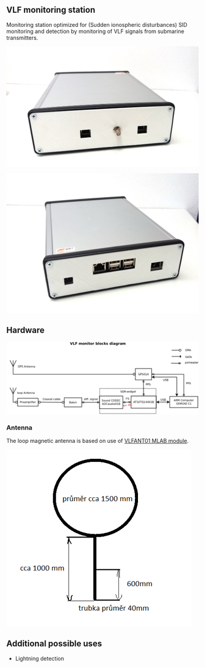 ## VLF monitoring station

Monitoring station optimized for (Sudden ionospheric disturbances) SID monitoring and detection by monitoring of VLF signals from submarine transmitters.

![VLFMON receiver front panel](DOC/SRC/img/VLFMON01_front.jpg)

![VLFMON receiver back panel](DOC/SRC/img/VLFMON01_back.jpg)

## Hardware

![VLFMON receiver block schematics](SCH/VLFMON_receiver.png)

### Antenna

The loop magnetic antenna is based on use of [VLFANT01 MLAB module](https://github.com/mlab-modules/VLFANT01).

![VLFMON antenna design](/DOC/SRC/img/antena.png)



## Additional possible uses

  * Lightning detection
